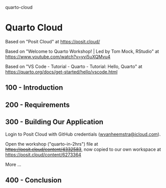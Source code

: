 quarto-cloud
# Quarto Cloud

Based on "Posit Cloud" at https://posit.cloud/

Based on "Welcome to Quarto Workshop! | Led by Tom Mock, RStudio" at https://www.youtube.com/watch?v=yvi5uXQMvu4

Based on "VS Code - Tutorial - Quarto - Tutorial: Hello, Quarto" at https://quarto.org/docs/get-started/hello/vscode.html

## 100 - Introduction

## 200 - Requirements

## 300 - Building Our Application

Login to Posit Cloud with GitHub credentials (wvanheemstra@icloud.com).

Open the workshop ("quarto-in-2hrs") file at ~~https://posit.cloud/content/4332583~~, now copied to our own workspace at https://posit.cloud/content/6273364

More ...

## 400 - Conclusion
